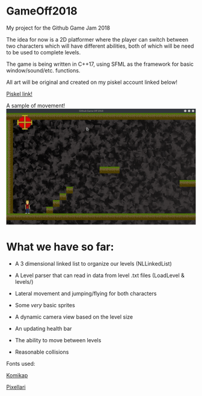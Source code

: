 # GameOff2018
My project for the Github Game Jam 2018

The idea for now is a 2D platformer where the player can switch between two characters which will have different abilities, both of which will be need to be used to complete levels.

The game is being written in C++17, using SFML as the framework for basic window/sound/etc. functions.

All art will be original and created on my piskel account linked below!

[Piskel link!](https://www.piskelapp.com/user/4977014434955264)

A sample of movement!
![movement](https://raw.githubusercontent.com/Jfeatherstone/GameOff2018/master/screenshots/level_transition.gif)


# What we have so far:
 - A 3 dimensional linked list to organize our levels (NLLinkedList)

 - A Level parser that can read in data from level .txt files (LoadLevel & levels/)

 - Lateral movement and jumping/flying for both characters

 - Some *very* basic sprites

 - A dynamic camera view based on the level size

 - An updating health bar

 - The ability to move between levels

 - Reasonable collisions


Fonts used:

[Komikap](https://www.dafont.com/komika-parch.font)

[Pixellari](https://www.dafont.com/pixellari.font)
